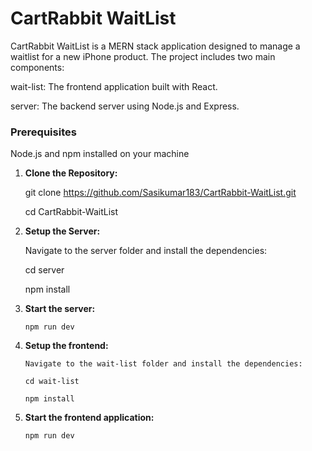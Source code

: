 # CartRabbit WaitList

CartRabbit WaitList is a MERN stack application designed to manage a waitlist for a new iPhone product. The project includes two main components:

 wait-list: The frontend application built with React.
 
 server: The backend server using Node.js and Express.

### Prerequisites
 Node.js and npm installed on your machine

 1. **Clone the Repository:**
    
       git clone https://github.com/Sasikumar183/CartRabbit-WaitList.git

       cd CartRabbit-WaitList
    
 2. **Setup the Server:**
    
       Navigate to the server folder and install the dependencies:

       cd server

       npm install

3. **Start the server:**

       npm run dev

5. **Setup the frontend:**
 
       Navigate to the wait-list folder and install the dependencies:

       cd wait-list

       npm install
   
6. **Start the frontend application:**

       npm run dev
